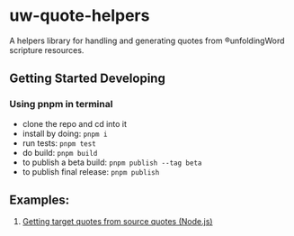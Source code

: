 # uw-quote-helpers

A helpers library for handling and generating quotes from ®unfoldingWord scripture resources.

## Getting Started Developing
### Using pnpm in terminal
- clone the repo and cd into it
- install by doing: `pnpm i`
- run tests: `pnpm test`
- do build: `pnpm build`
- to publish a beta build: `pnpm publish --tag beta`
- to publish final release: `pnpm publish`


## Examples:

1. [Getting target quotes from source quotes (Node.js)](https://codesandbox.io/p/sandbox/bitter-architecture-vx45bn)
